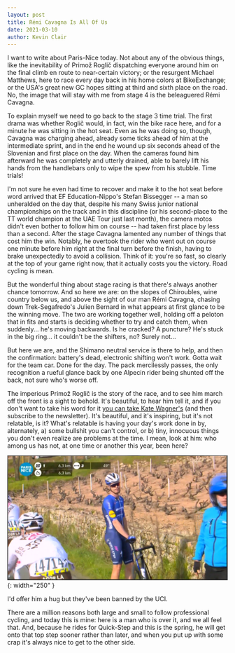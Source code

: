 ```yaml
---
layout: post
title: Rémi Cavagna Is All Of Us
date: 2021-03-10
author: Kevin Clair
---
```


I want to write about Paris-Nice today. Not about any of the obvious things, like the inevitability of Primož Roglič dispatching everyone around him on the final climb en route to near-certain victory; or the resurgent Michael Matthews, here to race every day back in his home colors at BikeExchange; or the USA's great new GC hopes sitting at third and sixth place on the road. No, the image that will stay with me from stage 4 is the beleaguered Rémi Cavagna.

To explain myself we need to go back to the stage 3 time trial. The first drama was whether Roglič would, in fact, win the bike race here, and for a minute he was sitting in the hot seat. Even as he was doing so, though, Cavagna was charging ahead, already some ticks ahead of him at the intermediate sprint, and in the end he wound up six seconds ahead of the Slovenian and first place on the day. When the cameras found him afterward he was completely and utterly drained, able to barely lift his hands from the handlebars only to wipe the spew from his stubble. Time trials!

I'm not sure he even had time to recover and make it to the hot seat before word arrived that EF Education-Nippo's Stefan Bissegger -- a man so unheralded on the day that, despite his many Swiss junior national championships on the track and in this discipline (or his second-place to the TT world champion at the UAE Tour just last month), the camera motos didn't even bother to follow him on course -- had taken first place by less than a second. After the stage Cavagna lamented any number of things that cost him the win. Notably, he overtook the rider who went out on course one minute before him right at the final turn before the finish, having to brake unexpectedly to avoid a collision. Think of it: you're so fast, so clearly at the top of your game right now, that it actually costs you the victory. Road cycling is mean.

But the wonderful thing about stage racing is that there's always another chance tomorrow. And so here we are: on the slopes of Chiroubles, wine country below us, and above the sight of our man Rémi Cavagna, chasing down Trek-Segafredo's Julien Bernard in what appears at first glance to be the winning move. The two are working together well, holding off a peloton that in fits and starts is deciding whether to try and catch them, when suddenly... he's moving backwards. Is he cracked? A puncture? He's stuck in the big ring... it couldn't be the shifters, no? Surely not...

But here we are, and the Shimano neutral service is there to help, and then the confirmation: battery's dead, electronic shifting won't work. Gotta wait for the team car. Done for the day. The pack mercilessly passes, the only recognition a rueful glance back by one Alpecin rider being shunted off the back, not sure who's worse off.

The imperious Primož Roglič is the story of the race, and to see him march off the front is a sight to behold. It's beautiful, to hear him tell it, and if you don't want to take his word for it [you can take Kate Wagner's](https://derailleur.substack.com/p/paris-nice-stage-4) (and then subscribe to the newsletter). It's beautiful, and it's inspiring, but it's not relatable, is it? What's relatable is having your day's work done in by, alternately, a) some bullshit you can't control, or b) tiny, innocuous things you don't even realize are problems at the time. I mean, look at him: who among us has not, at one time or another this year, been here?

![rémi cavagna, stage done, on the side of the road, 2021 paris-nice stage 4.](/images/cavagna_paris_nice.png){: width="250" }

I'd offer him a hug but they've been banned by the UCI.

There are a million reasons both large and small to follow professional cycling, and today this is mine: here is a man who is over it, and we all feel that. And, because he rides for Quick-Step and this is the spring, he will get onto that top step sooner rather than later, and when you put up with some crap it's always nice to get to the other side.
